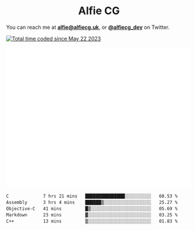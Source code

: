 <h1 align="center">Alfie CG</h1>

You can reach me at **alfie@alfiecg.uk**, or **[@alfiecg_dev](https://twitter.com/alfiecg_dev)** on Twitter.

<a href="https://wakatime.com/@61592169-b9cf-4af8-b6fa-8ac7d4369b01"><img src="https://wakatime.com/badge/user/61592169-b9cf-4af8-b6fa-8ac7d4369b01.svg" alt="Total time coded since May 22 2023" /></a>


<img align="center" src="/github-metrics.svg" alt="Metrics" width="500">

 <!--[![GitHub Streak](https://streak-stats.demolab.com/?user=alfiecg24)](https://git.io/streak-stats)-->

<!--START_SECTION:waka-->

```txt
C             7 hrs 21 mins   ███████████████░░░░░░░░░░   60.53 %
Assembly      3 hrs 4 mins    ██████▒░░░░░░░░░░░░░░░░░░   25.27 %
Objective-C   41 mins         █▒░░░░░░░░░░░░░░░░░░░░░░░   05.69 %
Markdown      23 mins         ▓░░░░░░░░░░░░░░░░░░░░░░░░   03.25 %
C++           13 mins         ▒░░░░░░░░░░░░░░░░░░░░░░░░   01.83 %
```

<!--END_SECTION:waka-->

